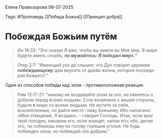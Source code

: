 Елена Правозорова
06-07-2025

Tags: #Проповедь
[[Победа Божья]]
[[Принцип добра]]
# Побеждая Божьим путём

> Ин 16:33: "Это сказал Я вам, чтобы вы имели во Мне мир. В мире будете иметь скорбь, ***но мужайтесь: Я победил мир»."***

> Откр 2:7: "Имеющий ухо да слышит, что Дух говорит церквам: ***побеждающему*** дам вкусить от древа жизни, которое посреди рая Божьего“."

Один из способов победы над злом - противоположная реакция.
> Рим 12:17-21: "никому не воздавайте злом за зло, но пекитесь о добром перед всеми людьми. Если возможно с вашей стороны, будьте в мире со всеми людьми. Не мстите за себя, возлюбленные, но дайте место гневу Божьему. Ибо написано: «Мне отмщение, Я воздам», – говорит Господь. Итак, если враг твой голоден, накорми его; если жаждет, напои его; ибо, делая это, ты соберешь ему на голову горящие уголья. Не будь побежден злом, но побеждай зло добром."

